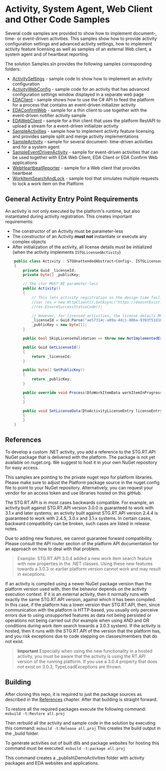 # Activity, System Agent, Web Client and Other Code Samples

Several code samples are provided to show how to implement document-, time- or event-driven activities.
This samples show how to provide activity configuration settings
and advanced activity settings, how to implement activity feature licensing as well as samples of an external Web client,
a system agent and of heartbeat reporting.

The solution Samples.sln provides the following samples corresponding folders:

- [ActivitySettings](ActivitySettings/README.md) - sample code to show how to implement an activity configuration
- [ActivityWebConfig](ActivityWebConfig/README.md) - sample code for an activity that has advanced configuration settings window displayed in a separate web page
- [EDAClient](EDAClient/README.md) - sample shows how to use the C# API to feed the platform for a process that contains an event-driven initializer activity
- [EDAConfirmWeb](EDAConfirmWeb/README.md) - sample for a thin client to use together with the event-driven notifier activity sample
- [EDAWebClient](EDAWebClient/README.md) - sample for a thin client that uses the platform RestAPI to upload a stream for a event-driven initializer activity
- [SampleActivities](SampleActivities/README.md) - sample how to implement activity feature licensing and provides sample split and merge activity implementations
- [SampleActivity](SampleActivity/README.md) - sample for several document- time-driven activities and for a system agent
- [SampleEventDrivenActivity](SampleEventDrivenActivity/README.md) - sample for event-driven activities that can be used together with EDA Web Client, EDA Client or EDA Confirm Web applications
- [WebHeartbeatReporter](WebHeartbeatReporter/README.md) - sample for a Web client that provides heartbeat
- [WorkItemSearchAndLock](WorkItemSearchAndLock/README.md) - sample tool that simulates multiple requests to lock a work item on the Platform

## General Activity Entry Point Requirements

An activity is not only executed by the platform's runtime, but also instantiated during activity registration.
This creates important requirements:

- The constructor of an Activity must be parameter-less
- The constructor of an Activity **must not** instantiate or execute any complex objects
- After initialization of the activity, all license details must be initialized (when the activity implements `ISTGLicensedActivity`)

```cs
    public class Activity : STGUnattendedAbstract<Config>, ISTGLicensedActivity
    {
        private Guid _licenseId;
        private byte[] _publicKey;

        // The ctor MUST BE parameter-less
        public Activity()
        {
            // This lets activity registration in the design-time fail:
            //var res = new HttpClient().GetAsync("https://doesntExist.here.com").GetAwaiter().GetResult();
            //res.EnsureSuccessStatusCode();

            // However, for licensed activities, the license details MUST BE set after its object is initialized
            _licenseId = Guid.Parse("ae57314c-a89a-4dc1-80ba-9393f51d16f9");
            _publicKey = new byte[1];
        }

        public bool SkipLicenseValidation => throw new NotImplementedException();

        public Guid GetLicenseId()
        {
            return _licenseId;
        }

        public byte[] GetPublicKey()
        {
            return _publicKey;
        }

        public override void Process(DtoWorkItemData workItemInProgress, STGDocument documentToProcess)
        {
        }

        public void SetLicenseData(DtoActivityLicenseEntry licenseEntry, ILicenseVerifier licenseVerifier)
        {
        }
    }
```

## References

To develop a custom .NET activity, you add a reference to the STG.RT.API NuGet package that is delivered with the platform.
The package is not yet available on nuget.org.
We suggest to host it in your own NuGet repository for easy access.

This samples are pointing to the private nuget repo for platform libraries.
Please make sure to adjust the Platform package source in the nuget.config file to point to your NuGet repository.
Alternatively, you can request your vendor for an access token and use libraries hosted on this gitHub.

The STG.RT.API is in most cases backwards compatible.
For example, an activity built against STG.RT.API version 3.0.0 is guaranteed to work with 3.1.x and later systems;
an activity built against STG.RT.API version 2.4.4 is guaranteed to work with 2.4.5, 3.0.x and 3.1.x systems.
In certain cases, backward compatibility can be broken, such cases are listed in release notes.

Due to adding new features, we cannot guarantee forward compatibility.
Please consult the API router section of the platform API documentation for an approach on how to deal with that problem.

> Example: STG.RT.API 3.0.4 added a new work item search feature with new properties in the .NET classes.
Using these new features towards a 3.0.3 or earlier platform version cannot work and may result in exceptions.

If an activity is compiled using a newer NuGet package version than the platform version used with, then the behavior depends on the activity execution context.
If it is an external activity, then it normally runs with exactly the same STG.RT.API version, against which it has been compiled.
In this case, if the platform has a lower version than STG.RT.API, then, since communication with the platform is HTTP-based, you usually only perceive errors due to using unsupported features
as data not being persisted or operations not being carried out (for example when using AND and OR conditions during work item search towards a 3.0.3 system).
If the activity is hosted, then it runs with the STG.RT.API of the version that the platform has, and you risk exceptions due to code stepping on classes/members that do not exist.

> **Important** Especially when using the new functionality in a hosted activity, you must be aware that the activity is using the RT.API version of the running platform.
If you use a 3.0.4 property that does not exist on 3.0.3, TypeLoadExceptions are thrown.

## Building
After cloning this repo, it is required to just the package sources as described in the [References](#references) chapter.
After that building is straight forward.

To restore all the required packages execute the following command:
`msbuild -t:Restore all.proj`

Then rerbuild all the activity and sample code in the solution by executing this command:
`msbuild -t:Release all.proj`
This creates the build output in the _build folder.

To generate activities out of built dlls and package websites for hosting this command must be executed:
`msbuild -t:package all.proj`

This command creates a _publish\DemoActivities folder with activity packages and EDA websites and applications.

